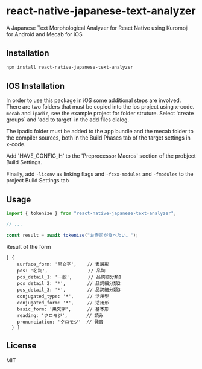 # react-native-japanese-text-analyzer

A Japanese Text Morphological Analyzer for React Native using Kuromoji for Android and Mecab for iOS

## Installation

```sh
npm install react-native-japanese-text-analyzer
```

## IOS Installation

In order to use this package in iOS some additional steps are involved. There are two folders that must be copied into the ios project using x-code. 
`mecab` and `ipadic`, see the example project for folder struture. Select 'create groups` and 'add to target' in the add files dialog.

The ipadic folder must be added to the app bundle and the mecab folder to the compiler sources, both in the Build Phases tab of the target settings in x-code. 

Add 'HAVE_CONFIG_H' to the 'Preprocessor Macros' section of the probject Build Settings.

Finally, add `-liconv` as linking flags and `-fcxx-modules` and `-fmodules` to the project Build Settings tab
## Usage

```js
import { tokenize } from "react-native-japanese-text-analyzer";

// ...

const result = await tokenize("お寿司が食べたい。");
```

Result of the form 
```
[ {
    surface_form: '黒文字',    // 表層形
    pos: '名詞',               // 品詞
    pos_detail_1: '一般',      // 品詞細分類1
    pos_detail_2: '*',        // 品詞細分類2
    pos_detail_3: '*',        // 品詞細分類3
    conjugated_type: '*',     // 活用型
    conjugated_form: '*',     // 活用形
    basic_form: '黒文字',      // 基本形
    reading: 'クロモジ',       // 読み
    pronunciation: 'クロモジ'  // 発音
  } ]
  ``` 

## License

MIT
